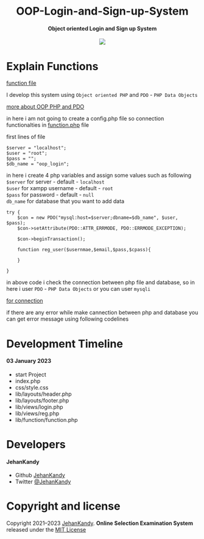 <h1 align="center">OOP-Login-and-Sign-up-System</h1>
<h4 align="center">Object oriented Login and Sign up System</h4>

<p align="center"><img src="https://wakatime.com/badge/user/0ac30051-5698-4ae9-851e-7d4853d4aba7/project/895242d1-4ecf-4309-9073-6fcbdc71fac7.svg"></p>


<h1>Explain Functions</h1>

[function file](https://github.com/JehanKandy/OOP-Login-and-Sign-up-System/blob/main/lib/function/function.php)


I develop this system using `Object oriented PHP` and `PDO` - `PHP Data Objects`

[more about OOP PHP and PDO](https://www.w3schools.com/php/php_mysql_intro.asp)

in here i am not going to create a config.php file so connection functionalties in [function.php](https://github.com/JehanKandy/OOP-Login-and-Sign-up-System/blob/main/lib/function/function.php) file

first lines of file 

    $server = "localhost";
    $user = "root";
    $pass = "";
    $db_name = "oop_login";
    
in here i create 4 php variables and assign some values such as following <br>
`$server` for server - default - `localhost`<br>
`$user` for xampp username - default - `root`<br>
`$pass` for password - default - `null`<br>
`db_name` for database that you want to add data<br>


    try {
        $con = new PDO("mysql:host=$server;dbname=$db_name", $user, $pass);
        $con->setAttribute(PDO::ATTR_ERRMODE, PDO::ERRMODE_EXCEPTION);

        $con->beginTransaction();

        function reg_user($usernmae,$email,$pass,$cpass){
            
        }

    }
    
in above code i check the connection between php file and database, so in here i user `PDO` - `PHP Data Objects` or you can user `mysqli`

[for connection](https://www.w3schools.com/php/php_mysql_connect.asp)


if there are any error while make cannection between php and database you can get error message using following codelines


# Development Timeline

  <h4> 03 January 2023</h4>
  
  - start Project
  - index.php
  - css/style.css
  - lib/layouts/header.php
  - lib/layouts/footer.php
  - lib/views/login.php
  - lib/views/reg.php
  - lib/function/function.php

<h1>Developers</h1>
  <h4>JehanKandy</h4>

  - Github [JehanKandy](https://github.com/JehanKandy)
  - Twitter [@JehanKandy](https://twitter.com/jehankandy)
  
<h1>Copyright and license</h1>

Copyright 2021–2023 [JehanKandy](https://github.com/JehanKandy). <b>Online Selection Examination System</b> released under the [MIT License](https://github.com/JehanKandy/OOP-Login-and-Sign-up-System/blob/main/LICENSE)
